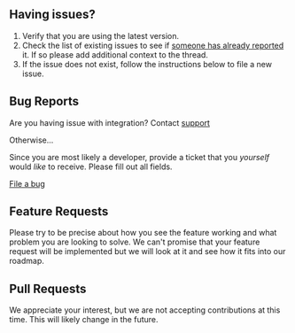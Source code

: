 ## Having issues?

1. Verify that you are using the latest version.
2. Check the list of existing issues to see if [someone has already reported](https://github.com/embrace-io/embrace-flutter-sdk/issues?utf8=%E2%9C%93&q=is%3Aissue%20is%3Aopen) it. If so please add additional context to the thread.
3. If the issue does not exist, follow the instructions below to file a new issue.

## Bug Reports

Are you having issue with integration? Contact [support](mailto:support@embrace.io)

Otherwise...

Since you are most likely a developer, provide a ticket that you _yourself_ would _like_ to receive. Please fill out all fields.

[File a bug](https://github.com/embrace-io/embrace-flutter-sdk/issues/new/choose)


## Feature Requests

Please try to be precise about how you see the feature working and what problem you are looking to solve. We can't promise that your feature request will be implemented but we will look at it and see how it fits into our roadmap.


## Pull Requests

We appreciate your interest, but we are not accepting contributions at this time. This will likely change in the future.